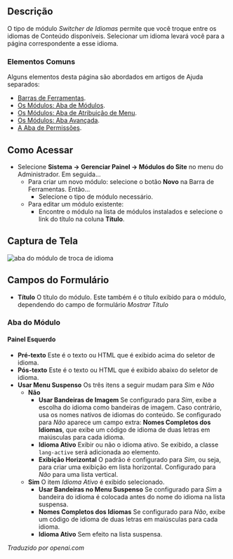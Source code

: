 <!-- Filename: Help4.x:Site_Modules:_Language_Switcher  / Display title: Módulos: Seletor de Idioma -->

## Descrição

O tipo de módulo *Switcher de Idiomas* permite que você troque entre os
idiomas de Conteúdo disponíveis. Selecionar um idioma levará você para a
página correspondente a esse idioma.

### Elementos Comuns

Alguns elementos desta página são abordados em artigos de Ajuda separados:

* [Barras de Ferramentas](jdocmanual?article=help/common-elements/toolbars).
* [Os Módulos: Aba de Módulos](jdocmanual?article=help/modules/modules-module-tab).
* [Os Módulos: Aba de Atribuição de Menu](jdocmanual?article=help/modules/modules-menu-assignment-tab).
* [Os Módulos: Aba Avançada](jdocmanual?article=help/modules/modules-advanced-tab).
* [A Aba de Permissões](jdocmanual?article=help/common-elements/edit-permissions).

## Como Acessar

- Selecione **Sistema → Gerenciar Painel → Módulos do Site** no menu do
  Administrador. Em seguida...
  - Para criar um novo módulo: selecione o botão **Novo** na Barra de Ferramentas. Então...
    - Selecione o tipo de módulo necessário.
  - Para editar um módulo existente:
    - Encontre o módulo na lista de módulos instalados e selecione o
      link do título na coluna **Título**.

## Captura de Tela

![aba do módulo de troca de idioma](../../../ptbr/images/modules-site/modules-language-switcher-module-tab.png)

## Campos do Formulário

- **Título** O título do módulo. Este também é o título exibido
  para o módulo, dependendo do campo de formulário *Mostrar Título*

### Aba do Módulo

#### Painel Esquerdo

- **Pré-texto** Este é o texto ou HTML que é exibido acima do
  seletor de idioma.
- **Pós-texto** Este é o texto ou HTML que é exibido abaixo do
  seletor de idioma.
- **Usar Menu Suspenso** Os três itens a seguir mudam para *Sim* e *Não*
  - **Não**
    - **Usar Bandeiras de Imagem** Se configurado para *Sim*, exibe a escolha do idioma como 
    bandeiras de imagem. Caso contrário, usa os nomes nativos de idiomas do conteúdo. Se configurado para
    *Não* aparece um campo extra: **Nomes Completos dos Idiomas**, que exibe
    um código de idioma de duas letras em maiúsculas para cada idioma.
    - **Idioma Ativo** Exibir ou não o idioma ativo.
    Se exibido, a classe `lang-active` será adicionada ao elemento.
    - **Exibição Horizontal** O padrão é configurado para *Sim*, ou seja, para criar uma
    exibição em lista horizontal. Configurado para *Não* para uma lista vertical.
  - **Sim** O item *Idioma Ativo* é exibido selecionado.
    - **Usar Bandeiras no Menu Suspenso** Se configurado para *Sim* a bandeira do idioma é colocada
      antes do nome do idioma na lista suspensa. 
    - **Nomes Completos dos Idiomas** Se configurado para *Não*, exibe um código de idioma de duas letras em maiúsculas para cada idioma.
    - **Idioma Ativo** Sem efeito na lista suspensa.

*Traduzido por openai.com*

